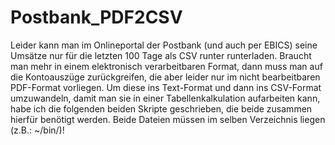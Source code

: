 Postbank_PDF2CSV
================

 Leider kann man im Onlineportal der Postbank (und auch per EBICS) seine Umsätze nur für die letzten 100 Tage als CSV runter runterladen.  Braucht man mehr in einem elektronisch verarbeitbaren Format, dann muss man auf die Kontoauszüge zurückgreifen, die aber leider nur im nicht bearbeitbaren PDF-Format vorliegen.  Um diese ins Text-Format und dann ins CSV-Format umzuwandeln, damit man sie in einer Tabellenkalkulation aufarbeiten kann, habe ich die folgenden beiden Skripte geschrieben, die beide zusammen hierfür benötigt werden.  Beide Dateien müssen im selben Verzeichnis liegen (z.B.: ~/bin/)!
